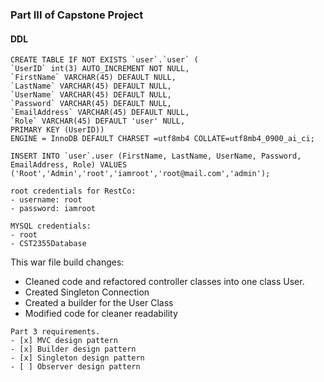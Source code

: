 ### Part III of Capstone Project

#### DDL
```
CREATE TABLE IF NOT EXISTS `user`.`user` (
`UserID` int(3) AUTO_INCREMENT NOT NULL,
`FirstName` VARCHAR(45) DEFAULT NULL,
`LastName` VARCHAR(45) DEFAULT NULL,
`UserName` VARCHAR(45) DEFAULT NULL,
`Password` VARCHAR(45) DEFAULT NULL,
`EmailAddress` VARCHAR(45) DEFAULT NULL,
`Role` VARCHAR(45) DEFAULT 'user' NULL,
PRIMARY KEY (UserID))
ENGINE = InnoDB DEFAULT CHARSET =utf8mb4 COLLATE=utf8mb4_0900_ai_ci;

INSERT INTO `user`.user (FirstName, LastName, UserName, Password, EmailAddress, Role) VALUES
('Root','Admin','root','iamroot','root@mail.com','admin');
```

```
root credentials for RestCo:
- username: root 
- password: iamroot

MYSQL credentials:
- root
- CST2355Database
```
This war file build changes:
- Cleaned code and refactored controller classes into one class User.
- Created Singleton Connection
- Created a builder for the User Class
- Modified code for cleaner readability 

```
Part 3 requirements.  
- [x] MVC design pattern  
- [x] Builder design pattern  
- [x] Singleton design pattern  
- [ ] Observer design pattern  
```